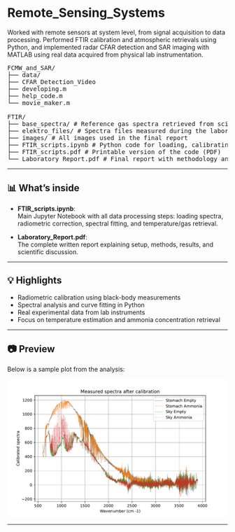 # Remote_Sensing_Systems
Worked with remote sensors at system level, from signal acquisition to data processing. Performed FTIR calibration and atmospheric retrievals using Python, and implemented radar CFAR detection and SAR imaging with MATLAB using real data acquired from physical lab instrumentation.

<pre>
FCMW_and_SAR/
├── data/ 
├── CFAR_Detection_Video 
├── developing.m
├── help_code.m
└── movie_maker.m
  
FTIR/
├── base_spectra/ # Reference gas spectra retrieved from scientific databases
├── elektro_files/ # Spectra files measured during the laboratory session
├── images/ # All images used in the final report
├── FTIR_scripts.ipynb # Python code for loading, calibrating and analyzing the spectra
├── FTIR_scripts.pdf # Printable version of the code (PDF)
└── Laboratory_Report.pdf # Final report with methodology and results
</pre>



---

## 📊 What’s inside

- **FTIR_scripts.ipynb**:  
  Main Jupyter Notebook with all data processing steps: loading spectra, radiometric correction, spectral fitting, and temperature/gas retrieval.

- **Laboratory_Report.pdf**:  
  The complete written report explaining setup, methods, results, and scientific discussion.

---

## 💡 Highlights

- Radiometric calibration using black-body measurements  
- Spectral analysis and curve fitting in Python  
- Real experimental data from lab instruments  
- Focus on temperature estimation and ammonia concentration retrieval

---

## 📷 Preview

Below is a sample plot from the analysis:

<p align="center">
  <img src="FTIR/images/spectra_after_calibration.pdf" alt="FTIR spectral analysis example" width="600">
</p>

---

